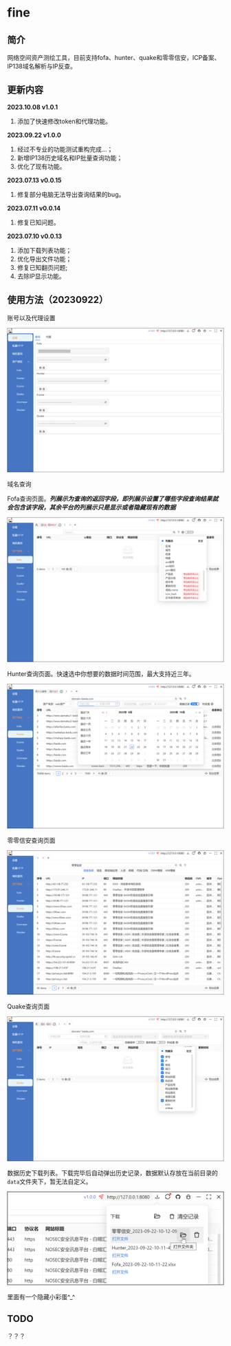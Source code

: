 # fine

## 简介

网络空间资产测绘工具，目前支持fofa、hunter、quake和零零信安，ICP备案、IP138域名解析与IP反查。

## 更新内容
**2023.10.08 v1.0.1** 

1. 添加了快速修改token和代理功能。

**2023.09.22 v1.0.0** 

1. 经过不专业的功能测试重构完成...；
2. 新增IP138历史域名和IP批量查询功能；
3. 优化了现有功能。

**2023.07.13 v0.0.15** 

1. 修复部分电脑无法导出查询结果的bug。

**2023.07.11 v0.0.14** 

1. 修复已知问题。

**2023.07.10 v0.0.13** 

1. 添加下载列表功能；
2. 优化导出文件功能；
3. 修复已知翻页问题;
4. 去除IP显示功能。

## 使用方法（20230922）

账号以及代理设置

![image-20230922103929445](images/image-20230922103929445.png)

域名查询



Fofa查询页面。***列展示为查询的返回字段，即列展示设置了哪些字段查询结果就会包含该字段，其余平台的列展示只是显示或者隐藏现有的数据***

![image-20230922092734370](images/image-20230922092734370.png)

Hunter查询页面。快速选中你想要的数据时间范围，最大支持近三年。

![image-20230922093230078](images/image-20230922093230078.png)

零零信安查询页面

![image-20230922100412906](images/image-20230922100412906.png)

Quake查询页面

![image-20230922095846187](images/image-20230922095846187.png)

数据历史下载列表。下载完毕后自动弹出历史记录，数据默认存放在当前目录的```data```文件夹下，暂无法自定义。

![image-20230922101612776](images/image-20230922101612776.png)

里面有一个隐藏小彩蛋^_^

## TODO

？？？

